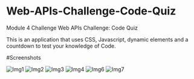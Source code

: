 # Web-APIs-Challenge-Code-Quiz
Module 4 Challenge Web APIs Challenge: Code Quiz

This is an application that uses CSS, Javascript, dynamic elements and a countdown to test your knowledge of Code.

#Screenshots 

![Img1](https://user-images.githubusercontent.com/116979866/207125096-cd580268-b60f-4887-a56d-0c952c3d9ebd.png)
![Img2](https://user-images.githubusercontent.com/116979866/207125103-4459504a-8439-49c3-a100-9bbc24d87094.png)
![Img3](https://user-images.githubusercontent.com/116979866/207125114-c64030af-cd6b-4580-a2f8-39e824232635.png)
![Img4](https://user-images.githubusercontent.com/116979866/207125119-9ea9879c-1198-45f0-925c-fab9f8ffad1b.png)
![Img6](https://user-images.githubusercontent.com/116979866/207125130-b97fca81-44f8-496b-af98-4cc804ac9c57.png)
![Img7](https://user-images.githubusercontent.com/116979866/207125407-564f1953-fda0-41d1-b839-a08afd2d9df3.png)


